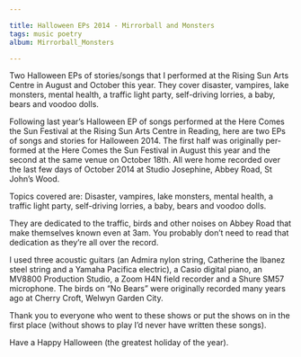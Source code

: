 ```yaml
---

title: Halloween EPs 2014 - Mirrorball and Monsters
tags: music poetry
album: Mirrorball_Monsters

---
```


Two Halloween EPs of stories/songs that I performed at the Rising Sun Arts Centre in August and October this year. They cover disaster, vampires, lake monsters, mental health, a traffic light party, self-driving lorries, a baby, bears and voodoo dolls.

Fol­low­ing last year’s Hal­loween EP of songs per­formed at the Here Comes the Sun Fest­ival at the Rising Sun Arts Centre in Read­ing, here are two EPs of songs and stor­ies for Hal­loween 2014. The first half was ori­gin­ally per­formed at the Here Comes the Sun Fest­ival in Au­gust this year and the second at the same venue on Oc­to­ber 18th. All were home re­cor­ded over the last few days of Oc­to­ber 2014 at Stu­dio Josephine, Ab­bey Road, St John’s Wood.

Top­ics covered are: Dis­aster, vam­pires, lake mon­sters, men­tal health, a traffic light party, self-driv­ing lor­ries, a baby, bears and voo­doo dolls.

They are ded­ic­ated to the traffic, birds and other noises on Ab­bey Road that make them­selves known even at 3am. You prob­ably don’t need to read that ded­ic­a­tion as they’re all over the re­cord.

I used three acous­tic gui­tars (an Ad­mira nylon string, Cath­er­ine the Ibanez steel string and a Yamaha Pa­ci­fica elec­tric), a Ca­sio di­gital pi­ano, an MV8800 Pro­duc­tion Stu­dio, a Zoom H4N field re­corder and a Shure SM57 mi­cro­phone. The birds on “No Bears” were ori­gin­ally re­cor­ded many years ago at Cherry Croft, Wel­wyn Garden City.

Thank you to every­one who went to these shows or put the shows on in the first place (without shows to play I’d never have writ­ten these songs).

Have a Happy Hal­loween (the greatest hol­i­day of the year).
